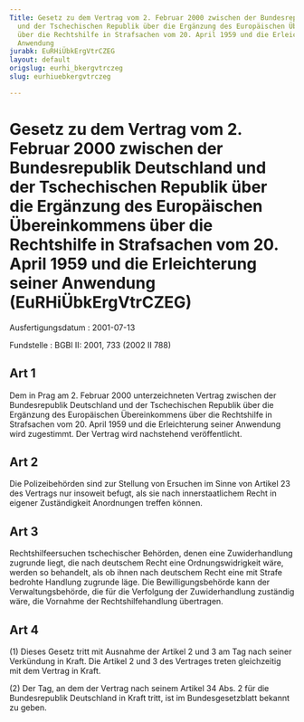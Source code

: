 ```yaml
---
Title: Gesetz zu dem Vertrag vom 2. Februar 2000 zwischen der Bundesrepublik Deutschland
  und der Tschechischen Republik über die Ergänzung des Europäischen Übereinkommens
  über die Rechtshilfe in Strafsachen vom 20. April 1959 und die Erleichterung seiner
  Anwendung
jurabk: EuRHiÜbkErgVtrCZEG
layout: default
origslug: eurhi_bkergvtrczeg
slug: eurhiuebkergvtrczeg

---
```


# Gesetz zu dem Vertrag vom 2. Februar 2000 zwischen der Bundesrepublik Deutschland und der Tschechischen Republik über die Ergänzung des Europäischen Übereinkommens über die Rechtshilfe in Strafsachen vom 20. April 1959 und die Erleichterung seiner Anwendung (EuRHiÜbkErgVtrCZEG)

Ausfertigungsdatum
:   2001-07-13

Fundstelle
:   BGBl II: 2001, 733 (2002 II 788)



## Art 1

Dem in Prag am 2. Februar 2000 unterzeichneten Vertrag zwischen der Bundesrepublik Deutschland und der Tschechischen Republik über die Ergänzung des Europäischen Übereinkommens über die Rechtshilfe in Strafsachen vom 20. April 1959 und die Erleichterung seiner Anwendung wird zugestimmt. Der Vertrag wird nachstehend veröffentlicht.


## Art 2

Die Polizeibehörden sind zur Stellung von Ersuchen im Sinne von Artikel 23 des Vertrags nur insoweit befugt, als sie nach innerstaatlichem Recht in eigener Zuständigkeit Anordnungen treffen können.


## Art 3

Rechtshilfeersuchen tschechischer Behörden, denen eine Zuwiderhandlung zugrunde liegt, die nach deutschem Recht eine Ordnungswidrigkeit wäre, werden so behandelt, als ob ihnen nach deutschem Recht eine mit Strafe bedrohte Handlung zugrunde läge. Die Bewilligungsbehörde kann der Verwaltungsbehörde, die für die Verfolgung der Zuwiderhandlung zuständig wäre, die Vornahme der Rechtshilfehandlung übertragen.


## Art 4

(1) Dieses Gesetz tritt mit Ausnahme der Artikel 2 und 3 am Tag nach seiner Verkündung in Kraft. Die Artikel 2 und 3 des Vertrages treten gleichzeitig mit dem Vertrag in Kraft.

(2) Der Tag, an dem der Vertrag nach seinem Artikel 34 Abs. 2 für die Bundesrepublik Deutschland in Kraft tritt, ist im Bundesgesetzblatt bekannt zu geben.

